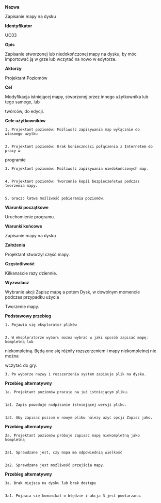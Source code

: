 <b>Nazwa</b> 


Zapisanie mapy na dysku


<b>Identyfikator</b>


UC03


<b>Opis</b>


Zapisanie stworzonej lub niedokończonej mapy na dysku, by móc importować ją w grze lub wczytać na nowo w edytorze.


<b>Aktorzy</b>


Projektant Poziomów


<b>Cel</b>


Modyfikacja istniejącej mapy, stworzonej przez innego użytkownika lub tego samego, lub 


twórców, do edycji.


<b>Cele użytkowników</b>


    1. Projektant poziomów: Możliwość zapisywania map wyłącznie do własnego użytku


    2. Projektant poziomów: Brak konieczności połączenia z Internetem do pracy w 

programie


    3. Projektant poziomów: Możliwość zapisywania niedokończonych map.


    4. Projektant poziomów: Tworzenie kopii bezpieczeństwa podczas tworzenia mapy.


    5. Gracz: łatwa możliwość pobierania poziomów.


<b>Warunki początkowe</b>


Uruchomienie programu.


<b>Warunki końcowe</b>


Zapisanie mapy na dysku


<b>Założenia</b>


Projektant stworzył część mapy.


<b>Częstotliwość</b>


Kilkanaście razy dziennie.


<b>Wyzwalacz</b>


Wybranie akcji Zapisz mapę a potem Dysk, w dowolnym momencie podczas przypadku użycia 


Tworzenie mapy.


<b>Podstawowy przebieg</b> 


    1. Pojawia się eksplorator plików


    2. W eksploratorze wyboru można wybrać w jaki sposób zapisać mapę: kompletną lub 

niekompletną. Będą one się różniły rozszerzeniem i mapy niekompletnej nie można 

wczytać do gry.


    3. Po wyborze nazwy i rozszerzenia system zapisuje plik na dysku.


<b>Przebieg alternatywny</b>


    1a. Projektant poziomów pracuje na już istniejącym pliku.


    1a1. Zapis powoduje nadpisanie istniejącej wersji pliku.


    1a2. Aby zapisać poziom w nowym pliku należy użyć opcji Zapisz jako.


<b>Przebieg alternatywny</b>


    2a. Projektant poziomów próbuje zapisać mapę niekompletną jako kompletną


    2a1. Sprawdzane jest, czy mapa ma odpowiednią wielkość


    2a2. Sprawdzana jest możliwość przejścia mapy.


<b>Przebieg alternatywny</b>


    3a. Brak miejsca na dysku lub brak dostępu


    3a1. Pojawia się komunikat o błędzie i akcja 3 jest powtarzana.
